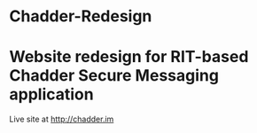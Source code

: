 Chadder-Redesign
================

Website redesign for RIT-based Chadder Secure Messaging application
=======

Live site at http://chadder.im
